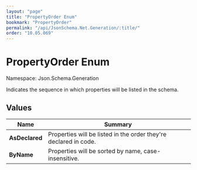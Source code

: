 ```yaml
---
layout: "page"
title: "PropertyOrder Enum"
bookmark: "PropertyOrder"
permalink: "/api/JsonSchema.Net.Generation/:title/"
order: "10.05.069"
---
```

# PropertyOrder Enum

Namespace: Json.Schema.Generation

Indicates the sequence in which properties will be listed in the schema.

## Values

| Name | Summary |
|---|---|
| **AsDeclared** | Properties will be listed in the order they're declared in code. |
| **ByName** | Properties will be sorted by name, case-insensitive. |

